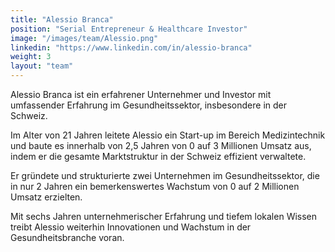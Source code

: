 ```yaml
---
title: "Alessio Branca"
position: "Serial Entrepreneur & Healthcare Investor"
image: "/images/team/Alessio.png" 
linkedin: "https://www.linkedin.com/in/alessio-branca" 
weight: 3 
layout: "team"
---
```


Alessio Branca ist ein erfahrener Unternehmer und Investor mit umfassender Erfahrung im Gesundheitssektor, insbesondere in der Schweiz.

Im Alter von 21 Jahren leitete Alessio ein Start-up im Bereich Medizintechnik und baute es innerhalb von 2,5 Jahren von 0 auf 3 Millionen Umsatz aus, indem er die gesamte Marktstruktur in der Schweiz effizient verwaltete.

Er gründete und strukturierte zwei Unternehmen im Gesundheitssektor, die in nur 2 Jahren ein bemerkenswertes Wachstum von 0 auf 2 Millionen Umsatz erzielten.

Mit sechs Jahren unternehmerischer Erfahrung und tiefem lokalen Wissen treibt Alessio weiterhin Innovationen und Wachstum in der Gesundheitsbranche voran.